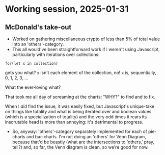 # Working session, 2025-01-31

## McDonald's take-out

* Worked on gathering miscellaneous crypto of less than 5% of total value into an 'others'-category.
* This all would've been straightforward work if I weren't using Javascript, particularly with iterations over collections:

<code>for(let x in collection)</code>

gets you what? `x` isn't each element of the collection, no! `x` is, sequentially, 0, 1, 2, 3, ...

What the ever-loving what?

That took me all day of screaming at the charts: "WHY?" to find and to fix.

When I *did* find the issue, it was easily fixed, but Javascript's unique-take on things like totality and what is being iterated over and boolean values (which is a specialization of totality) and the very odd times it rears its inscrutable head is more than annoying: it's detrimental to progress.

* So, anyway: 'others'-category separately implemented for each of pie-charts and bar-charts. I'm not doing an 'others' for Venn Diagram, because that'd be beastly (what are the intersections to 'others,' pray, tell?) and, so far, the Venn diagram is clean, so we're good for now.

